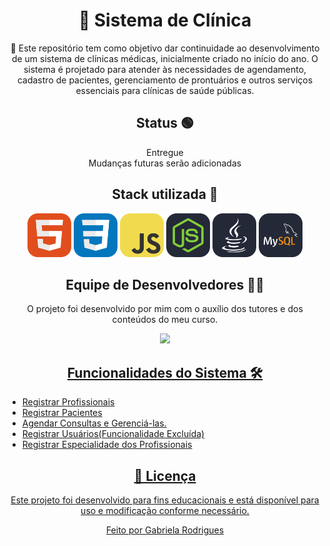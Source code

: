 <div align="center">
   <h1>🏥 Sistema de Clínica</h1>
   🎯
   Este repositório tem como objetivo dar continuidade ao desenvolvimento de um sistema de clínicas médicas, inicialmente criado no início do ano. O sistema é projetado para atender às necessidades de agendamento, cadastro de pacientes, gerenciamento de               prontuários e outros serviços essenciais para clínicas de saúde públicas.
</div>

<div align="center">
   <h2>Status 🟢</h2>
   Entregue<br>
   Mudanças futuras serão adicionadas
</div>

<div align="center">
   <h2>Stack utilizada 🚀</h2>

   <img src="https://raw.githubusercontent.com/tandpfun/skill-icons/65dea6c4eaca7da319e552c09f4cf5a9a8dab2c8/icons/HTML.svg" width="70px" height="70px"> <img src="https://raw.githubusercontent.com/tandpfun/skill-icons/65dea6c4eaca7da319e552c09f4cf5a9a8dab2c8/icons/CSS.svg" width="70px" height="70px"> <img src="https://raw.githubusercontent.com/tandpfun/skill-icons/65dea6c4eaca7da319e552c09f4cf5a9a8dab2c8/icons/JavaScript.svg" width="70px" height="70px">
   <img src="https://raw.githubusercontent.com/tandpfun/skill-icons/65dea6c4eaca7da319e552c09f4cf5a9a8dab2c8/icons/NodeJS-Dark.svg" width="70px" height="70px"> <img src="https://raw.githubusercontent.com/tandpfun/skill-icons/65dea6c4eaca7da319e552c09f4cf5a9a8dab2c8/icons/Java-Dark.svg" width="70px" height="70px">
   <img src="https://raw.githubusercontent.com/tandpfun/skill-icons/65dea6c4eaca7da319e552c09f4cf5a9a8dab2c8/icons/MySQL-Dark.svg" width="70px" height="70px">
   
</div>

<div align="center">
   <h2>Equipe de Desenvolvedores 👨‍💻</h2>
   
   O projeto foi desenvolvido por mim com o auxílio dos tutores e dos conteúdos do meu curso.
   
   <a href="https://github.com/gabriela-agbl/Sistema-Clinica/graphs/contributors">
      <img src="https://contrib.rocks/image?repo=gabriela-agbl/Sistema-Clinica"/>
      
</div>

<div align="center">
   <h2>Funcionalidades do Sistema 🛠️</h2>

   <div align="left">
      
   - Registrar Profissionais
   - Registrar Pacientes
   - Agendar Consultas e Gerenciá-las.
   - Registrar Usuários(Funcionalidade Excluída)
   - Registrar Especialidade dos Profissionais
   </div>
</div>

<div align="center">
   <h2>📝 Licença</h2>
   Este projeto foi desenvolvido para fins educacionais e está disponível para uso e modificação conforme necessário.

   Feito por [Gabriela Rodrigues](https://github.com/gabriela-agbl)
</div>

